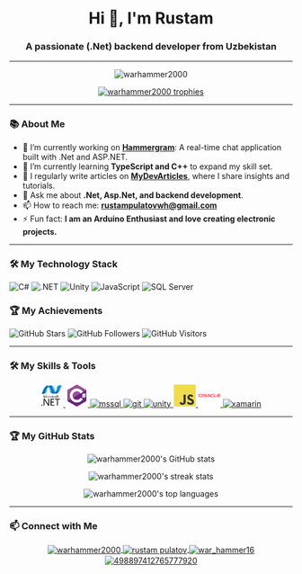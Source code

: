 <h1 align="center">Hi 👋, I'm Rustam</h1>
<h3 align="center">A passionate (.Net) backend developer from Uzbekistan</h3>

---

<p align="center">
  <img src="https://komarev.com/ghpvc/?username=warhammer2000&label=Profile%20views&color=0e75b6&style=flat" alt="warhammer2000" />
</p>

<p align="center">
  <a href="https://github.com/ryo-ma/github-profile-trophy">
    <img src="https://github-profile-trophy.vercel.app/?username=warhammer2000&theme=onedark&no-frame=true&margin-w=10&margin-h=10" alt="warhammer2000 trophies" />
  </a>
</p>

---

### 📚 About Me

- 🔭 I’m currently working on **[Hammergram](https://github.com/Warhammer2000/ChatApplicationGit)**: A real-time chat application built with .Net and ASP.NET.
- 🌱 I’m currently learning **TypeScript and C++** to expand my skill set.
- 📝 I regularly write articles on **[MyDevArticles](https://t.me/MyDevArticles)**, where I share insights and tutorials.
- 💬 Ask me about **.Net, Asp.Net, and backend development**.
- 📫 How to reach me: **rustampulatovwh@gmail.com**
- ⚡ Fun fact: **I am an Arduino Enthusiast and love creating electronic projects.**

---
### 🛠 My Technology Stack

![C#](https://img.shields.io/badge/-C%23-000?&logo=C-Sharp&logoColor=239120)
![.NET](https://img.shields.io/badge/-.NET-512BD4?&logo=.NET&logoColor=white)
![Unity](https://img.shields.io/badge/-Unity-000?&logo=Unity&logoColor=white)
![JavaScript](https://img.shields.io/badge/-JavaScript-000?&logo=JavaScript)
![SQL Server](https://img.shields.io/badge/-SQL%20Server-CC2927?&logo=Microsoft-SQL-Server&logoColor=white)


### 🏆 My Achievements

![GitHub Stars](https://img.shields.io/github/stars/warhammer2000?style=social)
![GitHub Followers](https://img.shields.io/github/followers/warhammer2000?style=social)
![GitHub Visitors](https://komarev.com/ghpvc/?username=warhammer2000&label=Profile%20views&color=0e75b6&style=flat)

---
### 🛠 My Skills & Tools

<p align="center">
  <a href="https://dotnet.microsoft.com/" target="_blank" rel="noreferrer">
    <img src="https://raw.githubusercontent.com/devicons/devicon/master/icons/dot-net/dot-net-original-wordmark.svg" alt="dotnet" width="40" height="40"/>
  </a>
  <a href="https://www.w3schools.com/cs/" target="_blank" rel="noreferrer">
    <img src="https://raw.githubusercontent.com/devicons/devicon/master/icons/csharp/csharp-original.svg" alt="csharp" width="40" height="40"/>
  </a>
  <a href="https://www.microsoft.com/en-us/sql-server" target="_blank" rel="noreferrer">
    <img src="https://www.svgrepo.com/show/303229/microsoft-sql-server-logo.svg" alt="mssql" width="40" height="40"/>
  </a>
  <a href="https://git-scm.com/" target="_blank" rel="noreferrer">
    <img src="https://www.vectorlogo.zone/logos/git-scm/git-scm-icon.svg" alt="git" width="40" height="40"/>
  </a>
  <a href="https://unity.com/" target="_blank" rel="noreferrer">
    <img src="https://www.vectorlogo.zone/logos/unity3d/unity3d-icon.svg" alt="unity" width="40" height="40"/>
  </a>
  <a href="https://developer.mozilla.org/en-US/docs/Web/JavaScript" target="_blank" rel="noreferrer">
    <img src="https://raw.githubusercontent.com/devicons/devicon/master/icons/javascript/javascript-original.svg" alt="javascript" width="40" height="40"/>
  </a>
  <a href="https://www.oracle.com/" target="_blank" rel="noreferrer">
    <img src="https://raw.githubusercontent.com/devicons/devicon/master/icons/oracle/oracle-original.svg" alt="oracle" width="40" height="40"/>
  </a>
  <a href="https://dotnet.microsoft.com/apps/xamarin" target="_blank" rel="noreferrer">
    <img src="https://raw.githubusercontent.com/detain/svg-logos/780f25886640cef088af994181646db2f6b1a3f8/svg/xamarin.svg" alt="xamarin" width="40" height="40"/>
  </a>
</p>

---

### 🏆 My GitHub Stats

<p align="center">
  <img src="https://github-readme-stats.vercel.app/api?username=warhammer2000&show_icons=true&theme=dark" alt="warhammer2000's GitHub stats" />
</p>
<p align="center">
  <img src="https://github-readme-streak-stats.herokuapp.com/?user=warhammer2000&theme=dark" alt="warhammer2000's streak stats" />
</p>
<p align="center">
  <img src="https://github-readme-stats.vercel.app/api/top-langs?username=warhammer2000&show_icons=true&locale=en&layout=compact&theme=dark" alt="warhammer2000's top languages" />
</p>

---

### 📫 Connect with Me

<p align="center">
  <a href="https://dev.to/warhammer2000" target="blank">
    <img align="center" src="https://raw.githubusercontent.com/rahuldkjain/github-profile-readme-generator/master/src/images/icons/Social/devto.svg" alt="warhammer2000" height="30" width="40" />
  </a>
  <a href="https://linkedin.com/in/rustam pulatov" target="blank">
    <img align="center" src="https://raw.githubusercontent.com/rahuldkjain/github-profile-readme-generator/master/src/images/icons/Social/linked-in-alt.svg" alt="rustam pulatov" height="30" width="40" />
  </a>
  <a href="https://instagram.com/war_hammer16" target="blank">
    <img align="center" src="https://raw.githubusercontent.com/rahuldkjain/github-profile-readme-generator/master/src/images/icons/Social/instagram.svg" alt="war_hammer16" height="30" width="40" />
  </a>
  <a href="https://discord.gg/498897412765777920" target="blank">
    <img align="center" src="https://raw.githubusercontent.com/rahuldkjain/github-profile-readme-generator/master/src/images/icons/Social/discord.svg" alt="498897412765777920" height="30" width="40" />
  </a>
</p>
